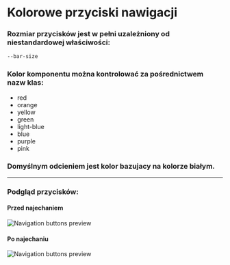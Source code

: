 # Kolorowe przyciski nawigacji
### Rozmiar przycisków jest w pełni uzależniony od niestandardowej właściwości:
```css
--bar-size
```
### Kolor komponentu można kontrolować za pośrednictwem nazw klas:
* red
* orange
* yellow
* green
* light-blue
* blue
* purple
* pink
### Domyślnym odcieniem jest kolor bazujacy na kolorze białym.
---
### Podgląd przycisków:
#### Przed najechaniem
![Navigation buttons preview](https://i.ibb.co/rmG33Cg/navigation-buttons-before.png)
#### Po najechaniu
![Navigation buttons preview](https://i.ibb.co/qdgLBdY/navigation-buttons-after.png)
